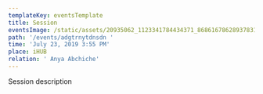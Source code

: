 ```yaml
---
templateKey: eventsTemplate
title: Session
eventsImage: /static/assets/20935062_1123341784434371_8686167862893783118_o.jpg
path: '/events/adgtrnytdnsdn '
time: 'July 23, 2019 3:55 PM'
place: iHUB
relation: ' Anya Abchiche'
---
```

Session description
